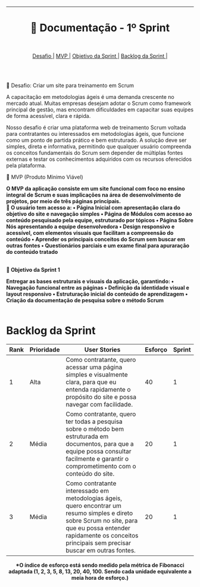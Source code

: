 
<hr>
<h1 align="center"> 📎 Documentação - 1º Sprint </h1>
<br>
<p align = "center">
  <a href = "#desafio"> Desafio </a>  |
  <a href = "#mvp"> MVP </a>  |
  <a href = "#objetivo"> Objetivo da Sprint </a>  |
  <a href = "#backlog"> Backlog da Sprint </a>  | 
</p>
<br>
<br>

🏁 Desafio: Criar um site para treinamento em Scrum
<a id="desafio"></a>

A capacitação em metodologias ágeis é uma demanda crescente no mercado atual. Muitas empresas desejam adotar o Scrum como framework principal de gestão, mas encontram dificuldades em capacitar suas equipes de forma acessível, clara e rápida.

Nosso desafio é criar uma plataforma web de treinamento Scrum voltada para contratantes ou interessados em metodologias ágeis, que funcione como um ponto de partida prático e bem estruturado. A solução deve ser simples, direta e informativa, permitindo que qualquer usuário compreenda os conceitos fundamentais do Scrum sem depender de múltiplas fontes externas e testar os conhecimentos adquiridos com os recursos oferecidos pela plataforma.
<br>


🫧 MVP (Produto Mínimo Viável)
<a id="mvp"></a>
<div>
<b>O MVP da aplicação consiste em um site funcional com foco no ensino integral de Scrum e suas implicações na área de desenvolvimento de projetos, por meio de três páginas principais.
  <br>
🧱 O usuário tem acesso a:
• Página Inicial com apresentação clara do objetivo do site e navegação simples
• Página de Módulos com acesso ao conteúdo pesquisado pela equipe, estruturado por tópicos
• Página Sobre Nós apresentando a equipe desenvolvedora
• Design responsivo e acessível, com elementos visuais que facilitam a compreensão do conteúdo
• Aprender os principais conceitos do Scrum sem buscar em outras fontes
• Questionários parciais e um exame final para apuraração do conteúdo tratado
</div>
  
<br>


🎯 Objetivo da Sprint 1
<a id="objetivo"></a>
<div>
Entregar as bases estruturais e visuais da aplicação, garantindo:
• Navegação funcional entre as páginas
• Definição da identidade visual e layout responsivo
• Estruturação inicial do conteúdo de aprendizagem
• Criação da documentação de pesquisa sobre o método Scrum
</div>
<br>

# Backlog da Sprint
<a id="backlog"></a>

<div align="center">

| Rank | Prioridade | User Stories                                                                                                                                                                                                             | Esforço | Sprint |
| ---- | ---------- | ------------------------------------------------------------------------------------------------------------------------------------------------------------------------------------------------------------------------ | ------- | ------ |
| 1    | Alta       | Como contratante, quero acessar uma página simples e visualmente clara, para que eu entenda rapidamente o propósito do site e possa navegar com facilidade.                                                              | 40      | 1      |
| 2    | Média      | Como contratante, quero ter todas a pesquisa sobre o método bem estruturada em documentos, para que a equipe possa consultar facilmente e garantir o comprometimento com o conteúdo do site.                             | 20      | 1      |
| 3    | Média      | Como contratante interessado em metodologias ágeis, quero encontrar um resumo simples e direto sobre Scrum no site, para que eu possa entender rapidamente os conceitos principais sem precisar buscar em outras fontes. | 20      | 1      |


*O índice de esforço está sendo medido pela métrica de Fibonacci adaptada (1, 2, 3, 5, 8, 13, 20, 40, 100. Sendo cada unidade equivalente a meia hora de esforço.)
</div>
<br>

